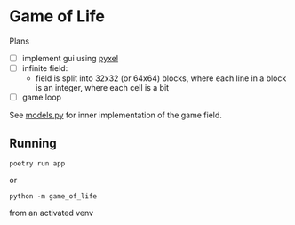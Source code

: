 # Game of Life

Plans

- [ ] implement gui using [pyxel](https://github.com/kitao/pyxel)
- [ ] infinite field:
  - field is split into 32x32 (or 64x64) blocks, where each line in a block is an integer, where each cell is a bit
- [ ] game loop

See [models.py](game_of_life/models.py) for inner implementation of the game field.


## Running

```
poetry run app
```
or
```
python -m game_of_life
```
from an activated venv

